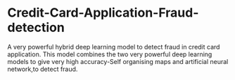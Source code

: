 # Credit-Card-Application-Fraud-detection
A very powerful hybrid deep learning model to detect fraud in credit card application.
This model combines the two very powerful deep learning models to give very high accuracy-Self organising maps and artificial neural network,to detect fraud.
